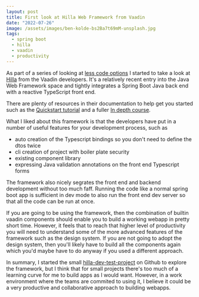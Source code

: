 ```yaml
---
layout: post
title: First look at Hilla Web Framework from Vaadin
date: "2022-07-26"
image: /assets/images/ben-kolde-bs2Ba7t69mM-unsplash.jpg
tags:
  - spring boot
  - hilla
  - vaadin
  - productivity
---
```


As part of a series of looking at [less code options](https://robintegg.com/2022/06/15/less-code-over-low-code.html) I started to take a look at [Hilla](https://hilla.dev/) from the Vaadin developers. It's a relatively recent entry into the Java Web Framework space and tightly integrates a Spring Boot Java back end with a reactive TypeScript front end.

There are plenty of resources in their documentation to help get you started such as the [Quickstart tutorial](https://hilla.dev/docs/tutorials/quickstart) and a fuller [In depth course](https://hilla.dev/docs/tutorials/in-depth-course).

What I liked about this framework is that the developers have put in a number of useful features for your development process, such as 

- auto creation of the Typescript bindings so you don't need to define the dtos twice
- cli creation of project with boiler plate security
- existing component library
- expressing Java validation annotations on the front end Typescript forms 

The framework also nicely segrates the front end and backend development without too much faff. Running the code like a normal spring boot app is sufficient in dev mode to also run the front end dev server so that all the code can be run at once.

If you are going to be using the framework, then the combination of builtin vaadin components should enable you to build a working webapp in pretty short time. However, it feels that to reach that higher level of productivity you will need to understand some of the more advanced features of the framework such as the design system. If you are not going to adopt the design system, then you'll likely have to build all the components again which you'd maybe have to do anyway if you used a different approach.

In summary, I started the small [hilla-dev-test-project](https://github.com/teggr/hilla-dev-test-project) on Github to explore the framework, but I think that for small projects there's too much of a learning curve for me to build apps as I would want. However, in a work environment where the teams are commited to using it, I believe it could be a very productive and collaborative approach to building webapps.